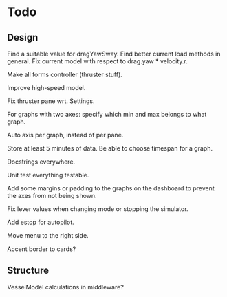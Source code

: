 # Todo

## Design

Find a suitable value for dragYawSway.
Find better current load methods in general.
Fix current model with respect to drag.yaw * velocity.r.

Make all forms controller (thruster stuff).

Improve high-speed model.

Fix thruster pane wrt. Settings.

For graphs with two axes: specify which min and max belongs to what graph.

Auto axis per graph, instead of per pane.

Store at least 5 minutes of data. Be able to choose timespan for a graph.

Docstrings everywhere.

Unit test everything testable.

Add some margins or padding to the graphs on the dashboard to prevent
the axes from not being shown.

Fix lever values when changing mode or stopping the simulator.

Add estop for autopilot.

Move menu to the right side.

Accent border to cards?

## Structure

VesselModel calculations in middleware?
